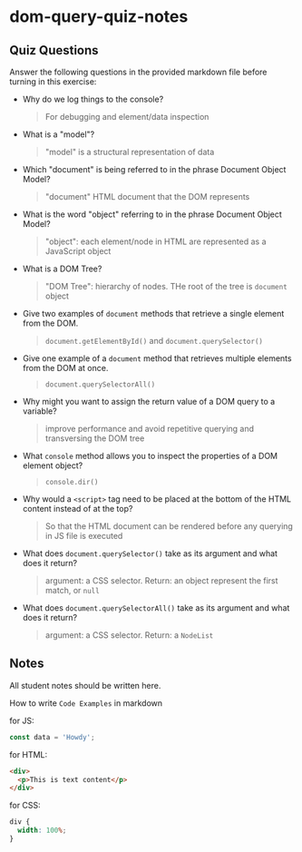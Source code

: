 # dom-query-quiz-notes

## Quiz Questions

Answer the following questions in the provided markdown file before turning in this exercise:

- Why do we log things to the console?
  > For debugging and element/data inspection
- What is a "model"?
  > "model" is a structural representation of data
- Which "document" is being referred to in the phrase Document Object Model?
  > "document" HTML document that the DOM represents
- What is the word "object" referring to in the phrase Document Object Model?
  > "object": each element/node in HTML are represented as a JavaScript object
- What is a DOM Tree?
  > "DOM Tree": hierarchy of nodes. THe root of the tree is `document` object
- Give two examples of `document` methods that retrieve a single element from the DOM.
  > `document.getElementById()` and `document.querySelector()`
- Give one example of a `document` method that retrieves multiple elements from the DOM at once.
  > `document.querySelectorAll()`
- Why might you want to assign the return value of a DOM query to a variable?
  > improve performance and avoid repetitive querying and transversing the DOM tree
- What `console` method allows you to inspect the properties of a DOM element object?
  > `console.dir()`
- Why would a `<script>` tag need to be placed at the bottom of the HTML content instead of at the top?
  > So that the HTML document can be rendered before any querying in JS file is executed
- What does `document.querySelector()` take as its argument and what does it return?
  > argument: a CSS selector. Return: an object represent the first match, or `null`
- What does `document.querySelectorAll()` take as its argument and what does it return?
  > argument: a CSS selector. Return: a `NodeList`

## Notes

All student notes should be written here.

How to write `Code Examples` in markdown

for JS:

```javascript
const data = 'Howdy';
```

for HTML:

```html
<div>
  <p>This is text content</p>
</div>
```

for CSS:

```css
div {
  width: 100%;
}
```
